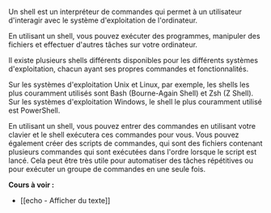 Un shell est un interpréteur de commandes qui permet à un utilisateur d'interagir avec le système d'exploitation de l'ordinateur. 

En utilisant un shell, vous pouvez exécuter des programmes, manipuler des fichiers et effectuer d'autres tâches sur votre ordinateur.

Il existe plusieurs shells différents disponibles pour les différents systèmes d'exploitation, chacun ayant ses propres commandes et fonctionnalités. 

Sur les systèmes d'exploitation Unix et Linux, par exemple, les shells les plus couramment utilisés sont Bash (Bourne-Again Shell) et Zsh (Z Shell). Sur les systèmes d'exploitation Windows, le shell le plus couramment utilisé est PowerShell.

En utilisant un shell, vous pouvez entrer des commandes en utilisant votre clavier et le shell exécutera ces commandes pour vous. Vous pouvez également créer des scripts de commandes, qui sont des fichiers contenant plusieurs commandes qui sont exécutées dans l'ordre lorsque le script est lancé. Cela peut être très utile pour automatiser des tâches répétitives ou pour exécuter un groupe de commandes en une seule fois.

**Cours à voir :**
- [[echo - Afficher du texte]]
